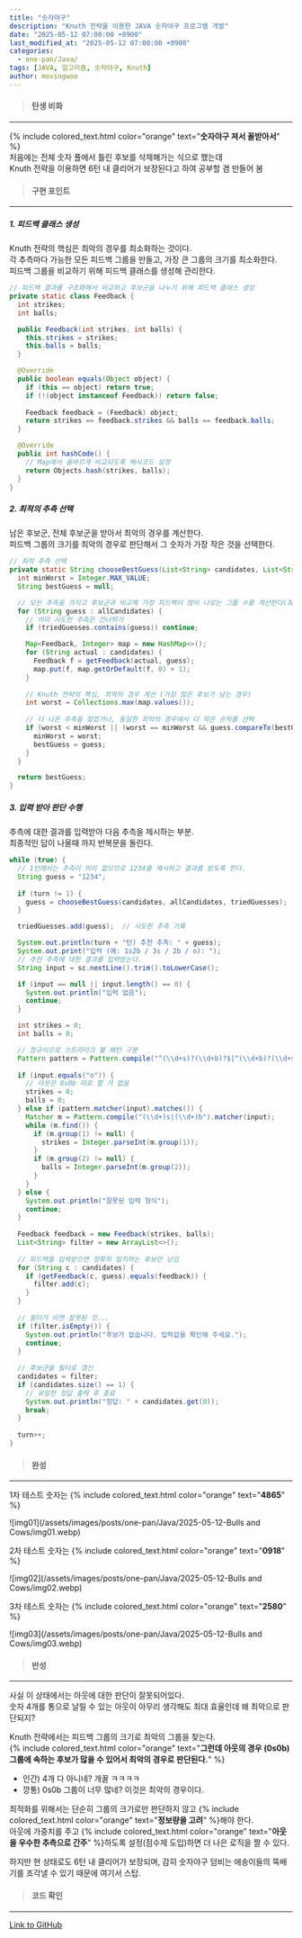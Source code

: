 ```yaml
---
title: "숫자야구"
description: "Knuth 전략을 이용한 JAVA 숫자야구 프로그램 개발"
date: "2025-05-12 07:00:00 +0900"
last_modified_at: "2025-05-12 07:00:00 +0900"
categories: 
  - one-pan/Java/
tags: [JAVA, 알고리즘, 숫자야구, Knuth]
author: movingwoo
---
```

> #### 탄생 비화  
---  

{% include colored_text.html color="orange" text="**숫자야구 져서 꼴받아서**" %}  
처음에는 전체 숫자 풀에서 틀린 후보를 삭제해가는 식으로 했는데  
Knuth 전략을 이용하면 6턴 내 클리어가 보장된다고 하여 공부할 겸 만들어 봄  
  
> #### 구현 포인트  
---  

##### 1. 피드백 클래스 생성  
  
Knuth 전략의 핵심은 최악의 경우를 최소화하는 것이다.  
각 추측마다 가능한 모든 피드백 그룹을 만들고, 가장 큰 그룹의 크기를 최소화한다.  
피드백 그룹을 비교하기 위해 피드백 클래스를 생성해 관리한다.  
  
```java
// 피드백 결과를 구조화해서 비교하고 후보군을 나누기 위해 피드백 클래스 생성
private static class Feedback {
  int strikes;
  int balls;

  public Feedback(int strikes, int balls) {
    this.strikes = strikes;
    this.balls = balls;
  }

  @Override
  public boolean equals(Object object) {
    if (this == object) return true;
    if (!(object instanceof Feedback)) return false;
    
    Feedback feedback = (Feedback) object;
    return strikes == feedback.strikes && balls == feedback.balls;
  }

  @Override
  public int hashCode() {
    // Map에서 올바르게 비교되도록 해시코드 설정
    return Objects.hash(strikes, balls);
  }
}
```
  
##### 2. 최적의 추측 선택 

남은 후보군, 전체 후보군을 받아서 최악의 경우를 계산한다.  
피드백 그룹의 크기를 최악의 경우로 판단해서 그 숫자가 가장 작은 것을 선택한다.  
  
```java
// 최적 추측 선택
private static String chooseBestGuess(List<String> candidates, List<String> allCandidates, Set<String> triedGuesses) {
  int minWorst = Integer.MAX_VALUE;
  String bestGuess = null;

  // 모든 추측을 가지고 후보군과 비교해 가장 피드백이 많이 나오는 그룹 수를 계산한다(최악의 경우)
  for (String guess : allCandidates) {
    // 이미 시도한 추측은 건너뛰기
    if (triedGuesses.contains(guess)) continue;

    Map<Feedback, Integer> map = new HashMap<>();
    for (String actual : candidates) {
      Feedback f = getFeedback(actual, guess);
      map.put(f, map.getOrDefault(f, 0) + 1);
    }
    
    // Knuth 전략의 핵심, 최악의 경우 계산 (가장 많은 후보가 남는 경우)
    int worst = Collections.max(map.values());
    
    // 더 나은 추측을 찾았거나, 동일한 최악의 경우에서 더 작은 숫자를 선택
    if (worst < minWorst || (worst == minWorst && guess.compareTo(bestGuess) < 0)) {
      minWorst = worst;
      bestGuess = guess;
    }
  }

  return bestGuess;
}
```
  
##### 3. 입력 받아 판단 수행  
  
추측에 대한 결과를 입력받아 다음 추측을 제시하는 부분.  
최종적인 답이 나올때 까지 반복문을 돌린다.
  
```java
while (true) {
  // 1턴에서는 추측이 의미 없으므로 1234를 제시하고 결과를 받도록 한다.
  String guess = "1234";
  
  if (turn != 1) {
    guess = chooseBestGuess(candidates, allCandidates, triedGuesses);
  }

  triedGuesses.add(guess);  // 시도한 추측 기록

  System.out.println(turn + "턴) 추천 추측: " + guess);
  System.out.print("입력 (예: 1s2b / 3s / 2b / o): ");
  // 추천 추측에 대한 결과를 입력받는다.
  String input = sc.nextLine().trim().toLowerCase();

  if (input == null || input.length() == 0) {
    System.out.println("입력 없음");
    continue;
  }

  int strikes = 0;
  int balls = 0;

  // 정규식으로 스트라이크 볼 패턴 구분
  Pattern pattern = Pattern.compile("^(\\d+s)?(\\d+b)?$|^(\\d+b)?(\\d+s)?$");
  
  if (input.equals("o")) {
    // 아웃은 0s0b 따로 할 거 없음
    strikes = 0;
    balls = 0;
  } else if (pattern.matcher(input).matches()) {
    Matcher m = Pattern.compile("(\\d+)s|(\\d+)b").matcher(input);
    while (m.find()) {
      if (m.group(1) != null) {
        strikes = Integer.parseInt(m.group(1));
      }
      if (m.group(2) != null) {
        balls = Integer.parseInt(m.group(2));
      }
    }
  } else {
    System.out.println("잘못된 입력 형식");
    continue;
  }
  
  Feedback feedback = new Feedback(strikes, balls);
  List<String> filter = new ArrayList<>();
  
  // 피드백을 입력받으면 정확히 일치하는 후보만 남김
  for (String c : candidates) {
    if (getFeedback(c, guess).equals(feedback)) {
      filter.add(c);
    }
  }
  
  // 필터가 비면 잘못된 것...
  if (filter.isEmpty()) {
    System.out.println("후보가 없습니다. 입력값을 확인해 주세요.");
    continue;
  }
  
  // 후보군을 필터로 갱신
  candidates = filter;
  if (candidates.size() == 1) {
    // 유일한 정답 출력 후 종료
    System.out.println("정답: " + candidates.get(0));
    break;
  }
  
  turn++;
}
```
  
> #### 완성  
---  
  
1차 테스트 숫자는 {% include colored_text.html color="orange" text="**4865**" %}  
  
![img01](/assets/images/posts/one-pan/Java/2025-05-12-Bulls and Cows/img01.webp)  

2차 테스트 숫자는 {% include colored_text.html color="orange" text="**0918**" %}  
  
![img02](/assets/images/posts/one-pan/Java/2025-05-12-Bulls and Cows/img02.webp)  
  
3차 테스트 숫자는 {% include colored_text.html color="orange" text="**2580**" %}  
  
![img03](/assets/images/posts/one-pan/Java/2025-05-12-Bulls and Cows/img03.webp)   
  
> #### 반성  
---  
  
사실 이 상태에서는 아웃에 대한 판단이 잘못되어있다.  
숫자 4개를 통으로 날릴 수 있는 아웃이 아무리 생각해도 최대 효율인데 왜 최악으로 판단되지?  
  
Knuth 전략에서는 피드백 그룹의 크기로 최악의 그룹을 찾는다.  
{% include colored_text.html color="orange" text="**그런데 아웃의 경우 (0s0b) 그룹에 속하는 후보가 많을 수 있어서 최악의 경우로 판단된다.**" %}  
- 인간) 4개 다 아니네? 개꿀 ㅋㅋㅋㅋ
- 깡통) 0s0b 그룹이 너무 많네? 이것은 최악의 경우이다.
  
최적화를 위해서는 단순히 그룹의 크기로만 판단하지 않고 {% include colored_text.html color="orange" text="**정보량을 고려**" %}해야 한다.  
아웃에 가중치를 주고 {% include colored_text.html color="orange" text="**아웃을 우수한 추측으로 간주**" %}하도록 설정(점수제 도입)하면 더 나은 로직을 짤 수 있다.  
  
하지만 현 상태로도 6턴 내 클리어가 보장되며, 감히 숫자야구 덤비는 애송이들의 뚝배기를 조각낼 수 있기 때문에 여기서 스탑.  
  
> #### 코드 확인   
---  

[Link to GitHub](https://raw.githubusercontent.com/movingwoo/movingwoo-snippets/refs/heads/main/one-pan/Java/2025-05-12-Bulls%20and%20Cows.java)


